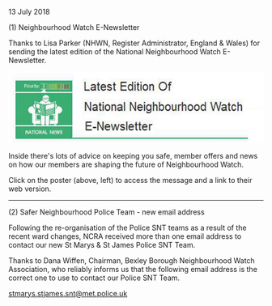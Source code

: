 13 July 2018

(1) Neighbourhood Watch E-Newsletter

Thanks to Lisa Parker (NHWN, Register Administrator, England & Wales) for sending the latest edition of the National Neighbourhood Watch E-Newsletter.

[](http://www.northcrayresidents.org.uk/fraud_alerts/fa019.pdf)

![Image](images/nm0528_1.gif)

Inside there's lots of advice on keeping you safe, member offers and news on how our members are shaping the future of Neighbourhood Watch.

Click on the poster (above, left) to access the message and a link to their web version.

---

(2) Safer Neighbourhood Police Team - new email address

Following the re-organisation of the Police SNT teams as a result of the recent ward changes, NCRA received more than one email address to contact our new St Marys & St James Police SNT Team.

Thanks to Dana Wiffen, Chairman, Bexley Borough Neighbourhood Watch Association, who reliably informs us that the following email address is the correct one to use to contact our Police SNT Team.

stmarys.stjames.snt@met.police.uk
